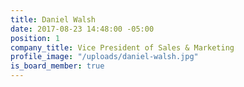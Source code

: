 ```yaml
---
title: Daniel Walsh
date: 2017-08-23 14:48:00 -05:00
position: 1
company_title: Vice President of Sales & Marketing
profile_image: "/uploads/daniel-walsh.jpg"
is_board_member: true
---
```


